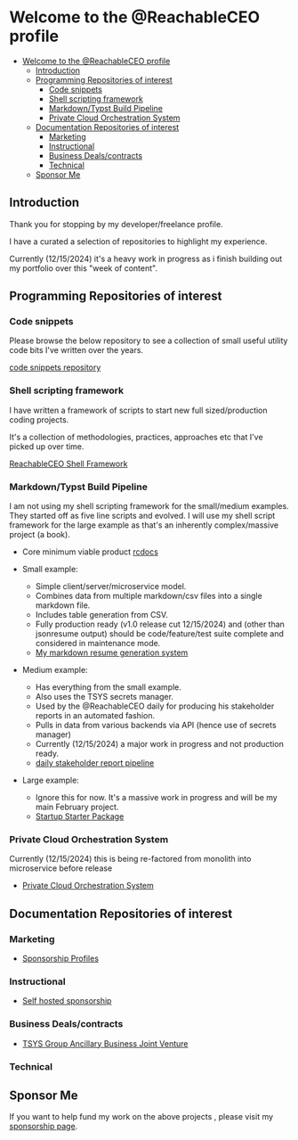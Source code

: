 # Welcome to the @ReachableCEO profile

- [Welcome to the @ReachableCEO profile](#welcome-to-the-reachableceo-profile)
  - [Introduction](#introduction)
  - [Programming Repositories of interest](#programming-repositories-of-interest)
    - [Code snippets](#code-snippets)
    - [Shell scripting framework](#shell-scripting-framework)
    - [Markdown/Typst Build Pipeline](#markdowntypst-build-pipeline)
    - [Private Cloud Orchestration System](#private-cloud-orchestration-system)
  - [Documentation Repositories of interest](#documentation-repositories-of-interest)
    - [Marketing](#marketing)
    - [Instructional](#instructional)
    - [Business Deals/contracts](#business-dealscontracts)
    - [Technical](#technical)
  - [Sponsor Me](#sponsor-me)

## Introduction

Thank you for stopping by my developer/freelance profile.

I have a curated a selection of repositories to highlight my experience.

Currently (12/15/2024) it's a heavy work in progress as i finish building out my portfolio over this "week of content".

## Programming Repositories of interest

### Code snippets

Please browse the below repository to see a collection of small useful utility code bits I've written over the years.

[code snippets repository](https://git.knownelement.com/reachableceo/ReachableCEO-ShellScriptPortfolio) 

### Shell scripting framework

I have written a framework of scripts to start new full sized/production coding projects.

It's a collection of methodologies, practices, approaches etc that I've picked up over time.

[ReachableCEO Shell Framework](https://git.knownelement.com/reachableceo/ReachableCEO-ShellScriptPortfolio)

### Markdown/Typst Build Pipeline

I am not using my shell scripting framework for the small/medium examples. They started off as five line scripts and evolved.
I will use my shell script framework for the large example as that's an inherently complex/massive project (a book).

- Core minimum viable product [rcdocs](https://git.knownelement.com/reachableceo/rcdoc-pipeline)

- Small example:
  - Simple client/server/microservice model.
  - Combines data from multiple markdown/csv files into a single markdown file.
  - Includes table generation from CSV.
  - Fully production ready (v1.0 release cut 12/15/2024) and (other than jsonresume output) should be code/feature/test suite complete and considered in maintenance mode.
  -  [My markdown resume generation system](https://git.knownelement.com/reachableceo/ReachableCEOResume)

- Medium example:
  - Has everything from the small example.
  - Also uses the TSYS secrets manager.
  - Used by the @ReachableCEO daily for producing his stakeholder reports in an automated fashion.
  - Pulls in data from various backends via API (hence use of secrets manager)
  - Currently (12/15/2024) a major work in progress and not production ready.
  - [daily stakeholder report pipeline](https://git.knownelement.com/reachableceo/DailyStakeholderReport-Pipeline)

- Large example:
  - Ignore this for now. It's a massive work in progress and will be my main February project.
  - [Startup Starter Package](https://git.knownelement.com/RWSCP/StartupStarterPackage)

### Private Cloud Orchestration System

Currently (12/15/2024) this is being re-factored from monolith into microservice before release

- [Private Cloud Orchestration System](https://git.knownelement.com/reachableceo/PrivateCloudOrchestrationSystem)

## Documentation Repositories of interest

### Marketing

- [Sponsorship Profiles](https://git.knownelement.com/reachableceo/SponsorshipProfiles)

### Instructional

- [Self hosted sponsorship](https://git.knownelement.com/reachableceo/selfhosted-sponsorship)

### Business Deals/contracts

- [TSYS Group Ancillary Business Joint Venture](https://git.knownelement.com/TSYSGroupBOD/TSYSAncillaryBusinessDealMemo)

### Technical

## Sponsor Me

If you want to help fund my work on the above projects , please visit my [sponsorship page]().
